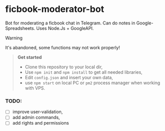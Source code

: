 # ficbook-moderator-bot

Bot for moderating a ficbook chat in Telegram. Can do notes in Google-Spreadsheets. Uses Node.Js + GoogleAPI.

>[!WARNING]
>It's abandoned, some functions may not work properly!

>**Get started**
> - Clone this repository to your local dir,
> - Use `npm init` and `npm install` to get all needed libraries,
> - Edit `config.json` and insert your own data,
> - use `npm start` on local PC or `pm2` process manager when working with VPS.

### TODO:
- [ ] improve user-validation,
- [ ] add admin commands,
- [ ] add rights and permissions
